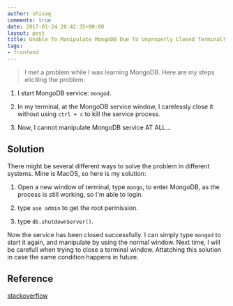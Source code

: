 ```yaml
---
author: shisaq
comments: true
date: 2017-01-24 20:42:35+00:00
layout: post
title: Unable To Manipulate MongoDB Due To Unproperly Closed Terminal?
tags:
- frontend
---
```


> I met a problem while I was learning MongoDB. Here are my steps eliciting the problem:

1. I start MongoDB service: `mongod`.

2. In my terminal, at the MongoDB service window, I carelessly close it without using `ctrl + c` to kill the service process.

3. Now, I cannot manipulate MongoDB service AT ALL...

## Solution

There might be several different ways to solve the problem in different systems. Mine is MacOS, so here is my solution:

1. Open a new window of terminal, type `mongo`, to enter MongoDB, as the process is still working, so I'm able to login.

2. type `use admin` to get the root permission.

3. type `db.shutdownServer()`.

Now the service has been closed successfully. I can simply type `mongod` to start it again, and manipulate by using the normal window. Next time, I will be carefull when trying to close a terminal window. Attatching this solution in case the same condition happens in future.


## Reference

[stackoverflow](http://stackoverflow.com/questions/8495293/whats-a-clean-way-to-stop-mongod-on-mac-os-x)
